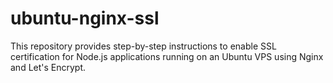 # ubuntu-nginx-ssl
This repository provides step-by-step instructions to enable SSL certification for Node.js applications running on an Ubuntu VPS using Nginx and Let's Encrypt.
